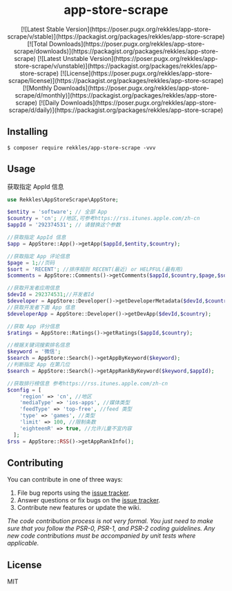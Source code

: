 <h1 align="center"> app-store-scrape </h1>

<p align="center"> [![Latest Stable Version](https://poser.pugx.org/rekkles/app-store-scrape/v/stable)](https://packagist.org/packages/rekkles/app-store-scrape) 
[![Total Downloads](https://poser.pugx.org/rekkles/app-store-scrape/downloads)](https://packagist.org/packages/rekkles/app-store-scrape)
[![Latest Unstable Version](https://poser.pugx.org/rekkles/app-store-scrape/v/unstable)](https://packagist.org/packages/rekkles/app-store-scrape)
[![License](https://poser.pugx.org/rekkles/app-store-scrape/license)](https://packagist.org/packages/rekkles/app-store-scrape)
[![Monthly Downloads](https://poser.pugx.org/rekkles/app-store-scrape/d/monthly)](https://packagist.org/packages/rekkles/app-store-scrape)
[![Daily Downloads](https://poser.pugx.org/rekkles/app-store-scrape/d/daily)](https://packagist.org/packages/rekkles/app-store-scrape)</p>


## Installing

```shell
$ composer require rekkles/app-store-scrape -vvv
```

## Usage

获取指定 AppId 信息

```php
use Rekkles\AppStoreScrape\AppStore;

$entity = 'software'; // 全部 App
$country = 'cn'; //地区,可参考https://rss.itunes.apple.com/zh-cn
$appId = '292374531'; // 请替换这个参数

//获取指定 AppId 信息
$app = AppStore::App()->getApp($appId,$entity,$country);

//获取指定 App 评论信息
$page = 1;//页码
$sort = 'RECENT'; //排序规则 RECENT(最近) or HELPFUL(最有用)
$comments = AppStore::Comments()->getComments($appId,$country,$page,$sort);

//获取开发者应用信息
$devId = 292374531;//开发者Id
$developer = AppStore::Developer()->getDeveloperMetadata($devId,$country);
//获取开发者下面 App 信息
$developerApp = AppStore::Developer()->getDevApp($devId,$country);

//获取 App 评分信息
$ratings = AppStore::Ratings()->getRatings($appId,$country);

//根据关键词搜索排名信息
$keyword = '微信';
$search = AppStore::Search()->getAppByKeyword($keyword);
//判断指定 App 在第几位
$search = AppStore::Search()->getAppRankByKeyword($keyword,$appId);

//获取排行榜信息 参考https://rss.itunes.apple.com/zh-cn
$config = [
    'region' => 'cn', //地区
    'mediaType' => 'ios-apps', //媒体类型
    'feedType' => 'top-free', //feed 类型
    'type' => 'games', //类型
    'limit' => 100, //限制条数
    'eighteenR' => true, //允许儿童不宜内容
  ];
$rss = AppStore::RSS()->getAppRankInfo();


```

## Contributing

You can contribute in one of three ways:

1. File bug reports using the [issue tracker](https://github.com/rekkles/app-store-scrape/issues).
2. Answer questions or fix bugs on the [issue tracker](https://github.com/rekkles/app-store-scrape/issues).
3. Contribute new features or update the wiki.

_The code contribution process is not very formal. You just need to make sure that you follow the PSR-0, PSR-1, and PSR-2 coding guidelines. Any new code contributions must be accompanied by unit tests where applicable._

## License

MIT